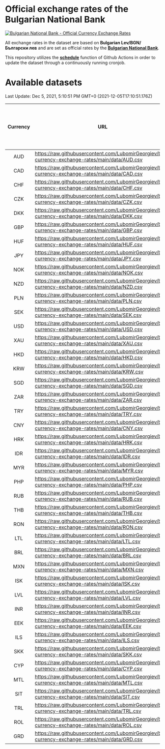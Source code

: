 # Official exchange rates of the Bulgarian National Bank

[![Bulgarian National Bank - Official Currency Exchange Rates](https://github.com/LubomirGeorgiev/bnb-currency-exchange-rates/actions/workflows/update-rates.yml/badge.svg?branch=main)](https://github.com/LubomirGeorgiev/bnb-currency-exchange-rates/actions/workflows/update-rates.yml)

All exchange rates in the dataset are based on **Bulgarian Lev/BGN/Български лев** and are set as official rates by the [**Bulgarian National Bank**](https://www.bnb.bg/Statistics/StExternalSector/StExchangeRates/StERForeignCurrencies/index.htm?toLang=_EN).

This repository utilizes the [**schedule**](https://docs.github.com/en/actions/reference/events-that-trigger-workflows) function of Github Actions in order to update the dataset through a continuously running cronjob.

# Available datasets

<!-- START LINKS (DO NOT EVER FU*ING DELETE THIS COMMENT FOR THE LOVE OF YOUR LIFE!!! IF YOU ARE CURIOS HOW IT WORKS, YOU CAN HAVE A LOOK AT ./src/updateReadme.ts) -->

Last Update: Dec 5, 2021, 5:10:51 PM GMT+0 (2021-12-05T17:10:51.176Z)

| Currency | URL                                                                                             | Number of records | Number of missing days that were filled in |
| :------: | ----------------------------------------------------------------------------------------------- | :---------------: | :----------------------------------------: |
|   AUD    | https://raw.githubusercontent.com/LubomirGeorgiev/bnb-currency-exchange-rates/main/data/AUD.csv |       7971        |                    2457                    |
|   CAD    | https://raw.githubusercontent.com/LubomirGeorgiev/bnb-currency-exchange-rates/main/data/CAD.csv |       7971        |                    2457                    |
|   CHF    | https://raw.githubusercontent.com/LubomirGeorgiev/bnb-currency-exchange-rates/main/data/CHF.csv |       7971        |                    2457                    |
|   CZK    | https://raw.githubusercontent.com/LubomirGeorgiev/bnb-currency-exchange-rates/main/data/CZK.csv |       7971        |                    2457                    |
|   DKK    | https://raw.githubusercontent.com/LubomirGeorgiev/bnb-currency-exchange-rates/main/data/DKK.csv |       7971        |                    2457                    |
|   GBP    | https://raw.githubusercontent.com/LubomirGeorgiev/bnb-currency-exchange-rates/main/data/GBP.csv |       7971        |                    2457                    |
|   HUF    | https://raw.githubusercontent.com/LubomirGeorgiev/bnb-currency-exchange-rates/main/data/HUF.csv |       7971        |                    2457                    |
|   JPY    | https://raw.githubusercontent.com/LubomirGeorgiev/bnb-currency-exchange-rates/main/data/JPY.csv |       7971        |                    2457                    |
|   NOK    | https://raw.githubusercontent.com/LubomirGeorgiev/bnb-currency-exchange-rates/main/data/NOK.csv |       7971        |                    2457                    |
|   NZD    | https://raw.githubusercontent.com/LubomirGeorgiev/bnb-currency-exchange-rates/main/data/NZD.csv |       7971        |                    2457                    |
|   PLN    | https://raw.githubusercontent.com/LubomirGeorgiev/bnb-currency-exchange-rates/main/data/PLN.csv |       7971        |                    2457                    |
|   SEK    | https://raw.githubusercontent.com/LubomirGeorgiev/bnb-currency-exchange-rates/main/data/SEK.csv |       7971        |                    2457                    |
|   USD    | https://raw.githubusercontent.com/LubomirGeorgiev/bnb-currency-exchange-rates/main/data/USD.csv |       7971        |                    2457                    |
|   XAU    | https://raw.githubusercontent.com/LubomirGeorgiev/bnb-currency-exchange-rates/main/data/XAU.csv |       7971        |                    2459                    |
|   HKD    | https://raw.githubusercontent.com/LubomirGeorgiev/bnb-currency-exchange-rates/main/data/HKD.csv |       7669        |                    2366                    |
|   KRW    | https://raw.githubusercontent.com/LubomirGeorgiev/bnb-currency-exchange-rates/main/data/KRW.csv |       7669        |                    2366                    |
|   SGD    | https://raw.githubusercontent.com/LubomirGeorgiev/bnb-currency-exchange-rates/main/data/SGD.csv |       7669        |                    2366                    |
|   ZAR    | https://raw.githubusercontent.com/LubomirGeorgiev/bnb-currency-exchange-rates/main/data/ZAR.csv |       7669        |                    2366                    |
|   TRY    | https://raw.githubusercontent.com/LubomirGeorgiev/bnb-currency-exchange-rates/main/data/TRY.csv |       6151        |                    1896                    |
|   CNY    | https://raw.githubusercontent.com/LubomirGeorgiev/bnb-currency-exchange-rates/main/data/CNY.csv |       6031        |                    1860                    |
|   HRK    | https://raw.githubusercontent.com/LubomirGeorgiev/bnb-currency-exchange-rates/main/data/HRK.csv |       6031        |                    1860                    |
|   IDR    | https://raw.githubusercontent.com/LubomirGeorgiev/bnb-currency-exchange-rates/main/data/IDR.csv |       6031        |                    1860                    |
|   MYR    | https://raw.githubusercontent.com/LubomirGeorgiev/bnb-currency-exchange-rates/main/data/MYR.csv |       6031        |                    1860                    |
|   PHP    | https://raw.githubusercontent.com/LubomirGeorgiev/bnb-currency-exchange-rates/main/data/PHP.csv |       6031        |                    1860                    |
|   RUB    | https://raw.githubusercontent.com/LubomirGeorgiev/bnb-currency-exchange-rates/main/data/RUB.csv |       6031        |                    1860                    |
|   THB    | https://raw.githubusercontent.com/LubomirGeorgiev/bnb-currency-exchange-rates/main/data/THB.csv |       6031        |                    1860                    |
|   RON    | https://raw.githubusercontent.com/LubomirGeorgiev/bnb-currency-exchange-rates/main/data/RON.csv |       5972        |                    1842                    |
|   LTL    | https://raw.githubusercontent.com/LubomirGeorgiev/bnb-currency-exchange-rates/main/data/LTL.csv |       5153        |                    1582                    |
|   BRL    | https://raw.githubusercontent.com/LubomirGeorgiev/bnb-currency-exchange-rates/main/data/BRL.csv |       5061        |                    1563                    |
|   MXN    | https://raw.githubusercontent.com/LubomirGeorgiev/bnb-currency-exchange-rates/main/data/MXN.csv |       5061        |                    1563                    |
|   ISK    | https://raw.githubusercontent.com/LubomirGeorgiev/bnb-currency-exchange-rates/main/data/ISK.csv |       4975        |                    1539                    |
|   LVL    | https://raw.githubusercontent.com/LubomirGeorgiev/bnb-currency-exchange-rates/main/data/LVL.csv |       4790        |                    1470                    |
|   INR    | https://raw.githubusercontent.com/LubomirGeorgiev/bnb-currency-exchange-rates/main/data/INR.csv |       4694        |                    1449                    |
|   EEK    | https://raw.githubusercontent.com/LubomirGeorgiev/bnb-currency-exchange-rates/main/data/EEK.csv |       3998        |                    1224                    |
|   ILS    | https://raw.githubusercontent.com/LubomirGeorgiev/bnb-currency-exchange-rates/main/data/ILS.csv |       3970        |                    1230                    |
|   SKK    | https://raw.githubusercontent.com/LubomirGeorgiev/bnb-currency-exchange-rates/main/data/SKK.csv |       2970        |                    912                     |
|   CYP    | https://raw.githubusercontent.com/LubomirGeorgiev/bnb-currency-exchange-rates/main/data/CYP.csv |       2906        |                    890                     |
|   MTL    | https://raw.githubusercontent.com/LubomirGeorgiev/bnb-currency-exchange-rates/main/data/MTL.csv |       2604        |                    799                     |
|   SIT    | https://raw.githubusercontent.com/LubomirGeorgiev/bnb-currency-exchange-rates/main/data/SIT.csv |       2542        |                    778                     |
|   TRL    | https://raw.githubusercontent.com/LubomirGeorgiev/bnb-currency-exchange-rates/main/data/TRL.csv |       1818        |                    559                     |
|   ROL    | https://raw.githubusercontent.com/LubomirGeorgiev/bnb-currency-exchange-rates/main/data/ROL.csv |       1697        |                    524                     |
|   GRD    | https://raw.githubusercontent.com/LubomirGeorgiev/bnb-currency-exchange-rates/main/data/GRD.csv |        359        |                    107                     |

<!-- END LINKS (DO NOT EVER FU*ING DELETE THIS COMMENT FOR THE LOVE OF YOUR LIFE!!! IF YOU ARE CURIOS HOW IT WORKS, YOU CAN HAVE A LOOK AT ./src/updateReadme.ts) -->
